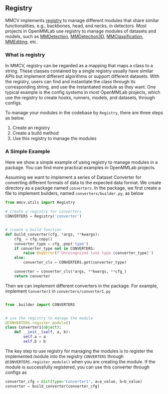 ## Registry

MMCV implements [registry](https://github.com/open-mmlab/mmcv/blob/master/mmcv/utils/registry.py) to manage different modules that share similar functionalities, e.g., backbones, head, and necks, in detectors.
Most projects in OpenMMLab use registry to manage modules of datasets and models, such as [MMDetection](https://github.com/open-mmlab/mmdetection), [MMDetection3D](https://github.com/open-mmlab/mmdetection3d), [MMClassification](https://github.com/open-mmlab/mmclassification), [MMEditing](https://github.com/open-mmlab/mmediting), etc.

### What is registry

In MMCV, registry can be regarded as a mapping that maps a class to a string.
These classes contained by a single registry usually have similar APIs but implement different algorithms or support different datasets.
With the registry, users can find and instantiate the class through its corresponding string, and use the instantiated module as they want.
One typical example is the config systems in most OpenMMLab projects, which use the registry to create hooks, runners, models, and datasets, through configs.

To manage your modules in the codebase by `Registry`, there are three steps as below.

1. Create an registry
2. Create a build method
3. Use this registry to manage the modules

### A Simple Example

Here we show a simple example of using registry to manage modules in a package.
You can find more practical examples in OpenMMLab projects.

Assuming we want to implement a series of Dataset Converter for converting different formats of data to the expected data format.
We create directory as a package named `converters`.
In the package, we first create a file to implement builders, named `converters/builder.py`, as below

```python
from mmcv.utils import Registry

# create a registry for converters
CONVERTERS = Registry('converter')


# create a build function
def build_converter(cfg, *args, **kwargs):
    cfg_ = cfg.copy()
    converter_type = cfg_.pop('type')
    if converter_type not in CONVERTERS:
        raise KeyError(f'Unrecognized task type {converter_type}')
    else:
        converter_cls = CONVERTERS.get(converter_type)

    converter = converter_cls(*args, **kwargs, **cfg_)
    return converter
```

Then we can implement different converters in the package. For example, implement `Converter1` in `converters/converter1.py`

```python

from .builder import CONVERTERS


# use the registry to manage the module
@CONVERTERS.register_module()
class Converter1(object):
    def __init__(self, a, b):
        self.a = a
        self.b = b
```

The key step to use registry for managing the modules is to register the implemented module into the registry `CONVERTERS` through
`@CONVERTERS.register_module()` when you are creating the module.
If the module is successfully registered, you can use this converter through configs as

```python
converter_cfg = dict(type='Converter1', a=a_value, b=b_value)
converter = build_converter(converter_cfg)
```
